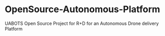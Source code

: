 # OpenSource-Autonomous-Platform
UABOTS Open Source Project for R+D for an Autonomous Drone delivery Platform
